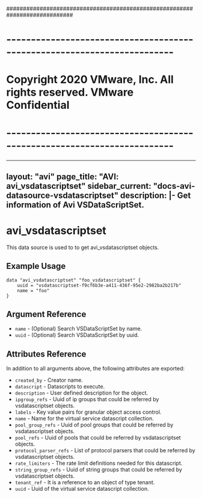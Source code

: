 ############################################################################
# ------------------------------------------------------------------------
# Copyright 2020 VMware, Inc.  All rights reserved. VMware Confidential
# ------------------------------------------------------------------------
###

---
layout: "avi"
page_title: "AVI: avi_vsdatascriptset"
sidebar_current: "docs-avi-datasource-vsdatascriptset"
description: |-
  Get information of Avi VSDataScriptSet.
---

# avi_vsdatascriptset

This data source is used to to get avi_vsdatascriptset objects.

## Example Usage

```hcl
data "avi_vsdatascriptset" "foo_vsdatascriptset" {
    uuid = "vsdatascriptset-f9cf6b3e-a411-436f-95e2-2982ba2b217b"
    name = "foo"
}
```

## Argument Reference

* `name` - (Optional) Search VSDataScriptSet by name.
* `uuid` - (Optional) Search VSDataScriptSet by uuid.

## Attributes Reference

In addition to all arguments above, the following attributes are exported:

* `created_by` - Creator name.
* `datascript` - Datascripts to execute.
* `description` - User defined description for the object.
* `ipgroup_refs` - Uuid of ip groups that could be referred by vsdatascriptset objects.
* `labels` - Key value pairs for granular object access control.
* `name` - Name for the virtual service datascript collection.
* `pool_group_refs` - Uuid of pool groups that could be referred by vsdatascriptset objects.
* `pool_refs` - Uuid of pools that could be referred by vsdatascriptset objects.
* `protocol_parser_refs` - List of protocol parsers that could be referred by vsdatascriptset objects.
* `rate_limiters` - The rate limit definitions needed for this datascript.
* `string_group_refs` - Uuid of string groups that could be referred by vsdatascriptset objects.
* `tenant_ref` - It is a reference to an object of type tenant.
* `uuid` - Uuid of the virtual service datascript collection.

